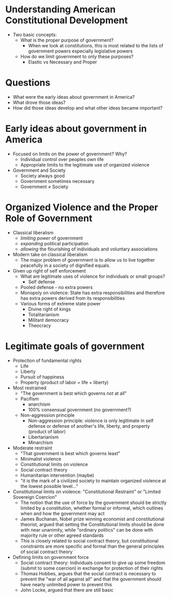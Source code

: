 # Understanding American Constitutional Development

- Two basic concepts:
	- What is the proper purpose of government?
		- When we look at constitutions, this is most related to the lists of government powers especially legislative powers
	- How do we limit government to only these purposes?
		- Elastic vs Necessary and Proper

# Questions

- What were the early ideas about government in America?
- What drove those ideas?
- How did those ideas develop and what other ideas became important?

# Early ideas about government in America

- Focused on limits on the power of government? Why?
	- Individual control over peoples own life
	- Appropriate limits to the legitimate use of organized violence
- Government and Society
	- Society always good
	- Government sometimes necessary
	- Government $\ne$ Society

# Organized Violence and the Proper Role of Government

- Classical liberalism
	- *limiting power* of government
	- *expanding* political participation
	- *allowing* the flourishing of individuals and voluntary associations
- Modern take on classical liberalism
	- The major problem of government is to allow us to live together peacefully in a society of dignified equals.
- Given up right of self enforcement
	- What are legitimate uses of violence for individuals or small groups?
		- Self defense
	- Pooled defense - no extra powers
	- Monopoly on violence: State has extra responsibilities and therefore has extra powers derived from its responsibilities
	- Various forms of extreme state power
		- Divine right of kings
		- Totalitarianism
		- Militant democracy
		- Theocracy

# Legitimate goals of government

- Protection of fundamental rights
	- Life
	- Liberty
	- Pursuit of happiness
	- Property (product of labor = life + liberty)
- Most restrained
	- "The government is best which governs not at all"
	- Pacifism
		- anarchism
		- 100% consensual government (no government?)
	- Non-aggression principle
		- Non-aggression principle: violence is only legitimate in self defense or defense of another's life, liberty, and property (product of labor)
		- Libertarianism
		- Minarchism
- Moderate restraint
	- "That government is best which governs least"
	- Minimalist violence
	- Constitutional limits on violence
	- Social contract theory
	- Humanitarian intervention (maybe)
	- "it is the mark of a civilized society to maintain organized violence at the lowest possible level..."
- Constitutional limits on violence: "Constitutional Restraint" or "Limited Sovereign Coercion"
	- The notion that the use of force by the government should be strictly limited by a constitution, whether formal or informal, which outlines when and how the government may act
	- James Buchanan, Nobel prize winning economist and constitutional theorist, argued that setting the Constitutional limits should be done with near unanimity, while "ordinary politics" can be done with majority rule or other agreed standards
	- This is closely related to social contract theory, but constitutional constraints are more specific and formal than the general principles of social contract theory
- Defining limits on government force
	- Social contract theory: Individuals consent to give up some freedom (submit to some coercion) in exchange for protection of their rights
	- Thomas Hobbes, argues that the social contract is necessary to prevent the "war of all against all" and that the government should have nearly unlimited power to prevent this
	- John Locke, argued that there are still basic 